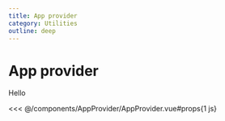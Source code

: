 ```yaml
---
title: App provider
category: Utilities
outline: deep
---
```


# App provider

Hello


<<< @/components/AppProvider/AppProvider.vue#props{1 js}

